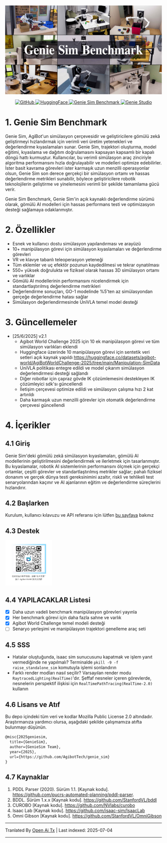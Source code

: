 ![image.png](https://raw.githubusercontent.com/AgibotTech/genie_sim/main/./docs/image.jpg)
<div align="center">
  <a href="https://github.com/AgibotTech/genie_sim">
    <img src="https://img.shields.io/badge/GitHub-grey?logo=GitHub" alt="GitHub">
  </a>
  <a href="https://huggingface.co/datasets/agibot-world/GenieSimAssets">
    <img src="https://img.shields.io/badge/HuggingFace-yellow?logo=HuggingFace" alt="HuggingFace">
  </a>
  <a href="https://agibot-world.com/sim-evaluation">
    <img src="https://img.shields.io/badge/Genie%20Sim%20Benchmark-blue?style=plastic" alt="Genie Sim Benchmark">
  </a>
  <a href="https://genie.agibot.com/en/geniestudio">
    <img src="https://img.shields.io/badge/Genie_Studio-green?style=flat" alt="Genie Studio">
  </a>
</div>

# 1. Genie Sim Benchmark
Genie Sim, AgiBot'un simülasyon çerçevesidir ve geliştiricilere gömülü zekâ geliştirmeyi hızlandırmak için verimli veri üretim yetenekleri ve değerlendirme kıyaslamaları sunar. Genie Sim, trajektori oluşturma, model eğitimi, kıyaslama ve dağıtım doğrulamasını kapsayan kapsamlı bir kapalı döngü hattı kurmuştur. Kullanıcılar, bu verimli simülasyon araç zinciriyle algoritma performansını hızla doğrulayabilir ve modelleri optimize edebilirler. İster basit kavrama görevleri ister karmaşık uzun menzilli operasyonlar olsun, Genie Sim son derece gerçekçi bir simülasyon ortamı ve hassas değerlendirme metrikleri sunabilir, böylece geliştiricilere robotik teknolojilerin geliştirme ve yinelemesini verimli bir şekilde tamamlama gücü verir.

Genie Sim Benchmark, Genie Sim'in açık kaynaklı değerlendirme sürümü olarak, gömülü AI modelleri için hassas performans testi ve optimizasyon desteği sağlamaya odaklanmıştır.

# 2. Özellikler
- Esnek ve kullanıcı dostu simülasyon yapılandırması ve arayüzü
- 10+ manipülasyon görevi için simülasyon kıyaslamaları ve değerlendirme görevleri
- VR ve klavye tabanlı teleoperasyon yeteneği
- Tüm eklemler ve uç efektör pozunun kaydedilmesi ve tekrar oynatılması
- 550+ yüksek doğrulukta ve fiziksel olarak hassas 3D simülasyon ortamı ve varlıklar
- Gömülü AI modellerinin performansını nicelendirmek için standartlaştırılmış değerlendirme metrikleri
- Değerlendirme sonuçları, GO-1 modelinde %5'ten az simülasyondan gerçeğe değerlendirme hatası sağlar
- Simülasyon değerlendirmesinde UniVLA temel model desteği

# 3. Güncellemeler
- [25/6/2025] v2.1
  - Agibot World Challenge 2025 için 10 ek manipülasyon görevi ve tüm simülasyon varlıkları eklendi
  - Huggingface üzerinde 10 manipülasyon görevi için sentetik veri setleri açık kaynak yapıldı
  https://huggingface.co/datasets/agibot-world/AgiBotWorldChallenge-2025/tree/main/Manipulation-SimData
  - UniVLA politikası entegre edildi ve model çıkarım simülasyon değerlendirmesi desteği sağlandı
  - Diğer robotlar için çapraz gövde IK çözümlemesini destekleyen IK çözümleyici sdk'sı güncellendi
  - İletişim çerçevesi optimize edildi ve simülasyon çalışma hızı 2 kat artırıldı
  - Daha karmaşık uzun menzilli görevler için otomatik değerlendirme çerçevesi güncellendi

# 4. İçerikler

## 4.1 Giriş
Genie Sim'deki gömülü zekâ simülasyon kıyaslamaları, gömülü AI modellerinin geliştirilmesini değerlendirmek ve ilerletmek için tasarlanmıştır. Bu kıyaslamalar, robotik AI sistemlerinin performansını ölçmek için gerçekçi ortamlar, çeşitli görevler ve standartlaştırılmış metrikler sağlar; pahalı fiziksel donanım ve gerçek dünya testi gereksinimini azaltır, riskli ve tehlikeli test senaryolarından kaçınır ve AI ajanlarının eğitim ve değerlendirme süreçlerini hızlandırır.

## 4.2 Başlarken
Kurulum, kullanıcı kılavuzu ve API referansı için lütfen [bu sayfaya](https://agibot-world.com/sim-evaluation/docs/#/v2) bakınız

## 4.3 Destek
<img src="https://raw.githubusercontent.com/AgibotTech/genie_sim/main/./docs/wechat.JPEG" width="30%"/>

## 4.4 YAPILACAKLAR Listesi
- [x] Daha uzun vadeli benchmark manipülasyon görevleri yayınla
- [x] Her benchmark görevi için daha fazla sahne ve varlık
- [x] Agibot World Challenge temel modeli desteği
- [ ] Senaryo yerleşimi ve manipülasyon trajektori genelleme araç seti

## 4.5 SSS
- Hatalar oluştuğunda, isaac sim sunucusunu kapatmak ve işlem yanıt vermediğinde ne yapılmalı?
  Terminalde `pkill -9 -f raise_standalone_sim` komutuyla işlemi sonlandırın
- Farklı render modları nasıl seçilir?
  Varsayılan render modu `RaytracedLighting(RealTime)`'dır. Şeffaf nesneler içeren görevlerde, nesnelerin perspektif ilişkisi için `RealTimePathTracing(RealTime-2.0)` kullanın

## 4.6 Lisans ve Atıf
Bu depo içindeki tüm veri ve kodlar Mozilla Public License 2.0 altındadır.
Araştırmanıza yardımcı olursa, aşağıdaki şekilde çalışmamıza atıfta bulunmayı düşünün.
```
@misc{2025geniesim,
  title={GenieSim},
  author={GenieSim Team},
  year={2025},
  url={https://github.com/AgibotTech/genie_sim}
}
```

## 4.7 Kaynaklar
1. PDDL Parser (2020). Sürüm 1.1. [Kaynak kodu]. https://github.com/pucrs-automated-planning/pddl-parser.
2. BDDL. Sürüm 1.x.x [Kaynak kodu]. https://github.com/StanfordVL/bddl
3. CUROBO [Kaynak kodu]. https://github.com/NVlabs/curobo
4. Isaac Lab [Kaynak kodu]. https://github.com/isaac-sim/IsaacLab
5. Omni Gibson [Kaynak kodu]. https://github.com/StanfordVL/OmniGibson


---


Tranlated By [Open Ai Tx](https://github.com/OpenAiTx/OpenAiTx) | Last indexed: 2025-07-04


---